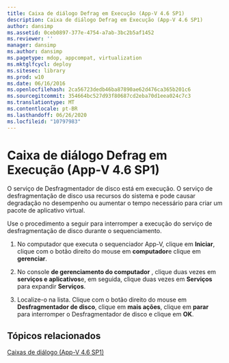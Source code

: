 ```yaml
---
title: Caixa de diálogo Defrag em Execução (App-V 4.6 SP1)
description: Caixa de diálogo Defrag em Execução (App-V 4.6 SP1)
author: dansimp
ms.assetid: 0ceb0897-377e-4754-a7ab-3bc2b5af1452
ms.reviewer: ''
manager: dansimp
ms.author: dansimp
ms.pagetype: mdop, appcompat, virtualization
ms.mktglfcycl: deploy
ms.sitesec: library
ms.prod: w10
ms.date: 06/16/2016
ms.openlocfilehash: 2ca56723dedb46ba87890ae62d476ca365b201c6
ms.sourcegitcommit: 354664bc527d93f80687cd2eba70d1eea024c7c3
ms.translationtype: MT
ms.contentlocale: pt-BR
ms.lasthandoff: 06/26/2020
ms.locfileid: "10797983"
---
```

# Caixa de diálogo Defrag em Execução (App-V 4.6 SP1)


O serviço de Desfragmentador de disco está em execução. O serviço de desfragmentação de disco usa recursos do sistema e pode causar degradação no desempenho ou aumentar o tempo necessário para criar um pacote de aplicativo virtual.

Use o procedimento a seguir para interromper a execução do serviço de desfragmentação de disco durante o sequenciamento.

1.  No computador que executa o sequenciador App-V, clique em **Iniciar**, clique com o botão direito do mouse em **computador**e clique em **gerenciar**.

2.  No console **de gerenciamento do computador** , clique duas vezes em **serviços e aplicativos**e, em seguida, clique duas vezes em **Serviços** para expandir **Serviços**.

3.  Localize-o na lista. Clique com o botão direito do mouse em **Desfragmentador de disco**, clique em **mais ações**, clique em **parar** para interromper o Desfragmentador de disco e clique em **OK**.

## Tópicos relacionados


[Caixas de diálogo (App-V 4.6 SP1)](dialog-boxes--appv-46-sp1-.md)

 

 





